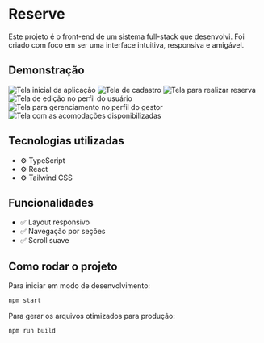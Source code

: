 # Reserve

Este projeto é o front-end de um sistema full-stack que desenvolvi. 
Foi criado com foco em ser uma interface intuitiva, responsiva e amigável.

## Demonstração

![Tela inicial da aplicação](./src/assets/login.png)
![Tela de cadastro](./src/assets/cadastrar.png)
![Tela para realizar reserva](./src/assets/agendar.png)
![Tela de edição no perfil do usuário](./src/assets/editar.png)
![Tela para gerenciamento no perfil do gestor](./src/assets/gerir.png)
![Tela com as acomodações disponibilizadas](./src/assets/image.png)

## Tecnologias utilizadas

- ⚙️ TypeScript
- ⚙️ React
- ⚙️ Tailwind CSS

## Funcionalidades

- ✅ Layout responsivo
- ✅ Navegação por seções
- ✅ Scroll suave

## Como rodar o projeto

Para iniciar em modo de desenvolvimento:

```bash
npm start
```

Para gerar os arquivos otimizados para produção:

```bash
npm run build
```
  
